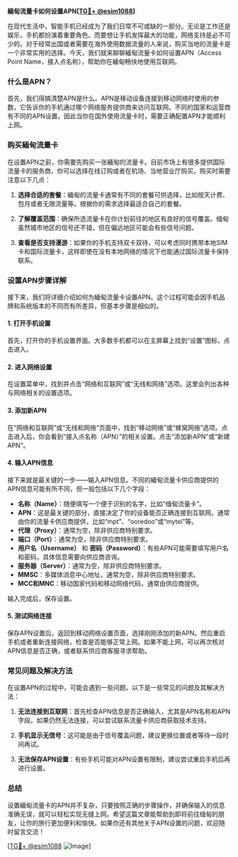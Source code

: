 **緬甸流量卡如何设置APN[[TG💪+ @esim1088](https://t.me/s/esim1088)]**

在现代生活中，智能手机已经成为了我们日常不可或缺的一部分。无论是工作还是娱乐，手机都扮演着重要角色。而要想让手机发挥最大的功能，网络支持是必不可少的。对于经常出国或者需要在海外使用数据流量的人来说，购买当地的流量卡是一个非常实用的选择。今天，我们就来聊聊緬甸流量卡如何设置APN（Access Point Name，接入点名称），帮助你在緬甸畅快地使用互联网。

### 什么是APN？

首先，我们得搞清楚APN是什么。APN是移动设备连接到移动网络时使用的参数，它告诉你的手机通过哪个网络服务提供商来访问互联网。不同的国家和运营商有不同的APN设置，因此当你在国外使用流量卡时，需要正确配置APN才能顺利上网。

### 购买緬甸流量卡

在设置APN之前，你需要先购买一张緬甸的流量卡。目前市场上有很多提供国际流量卡的服务商，你可以选择在线订购或者在机场、当地营业厅购买。购买时需要注意以下几点：

1. **选择合适的套餐**：緬甸的流量卡通常有不同的套餐可供选择，比如按天计费、包月或者无限流量等。根据你的需求选择最适合自己的套餐。
   
2. **了解覆盖范围**：确保所选流量卡在你计划前往的地区有良好的信号覆盖。缅甸虽然城市地区的信号还不错，但在偏远地区可能会有些信号问题。

3. **查看是否支持漫游**：如果你的手机支持双卡双待，可以考虑同时携带本地SIM卡和国际流量卡，这样即使在没有本地网络的情况下也能通过国际流量卡保持联系。

### 设置APN步骤详解

接下来，我们将详细介绍如何为緬甸流量卡设置APN。这个过程可能会因手机品牌和系统版本的不同而有所差异，但基本步骤是相似的。

#### 1. 打开手机设置

首先，打开你的手机设置界面。大多数手机都可以在主屏幕上找到“设置”图标，点击进入。

#### 2. 进入网络设置

在设置菜单中，找到并点击“网络和互联网”或“无线和网络”选项。这里会列出各种与网络相关的设置选项。

#### 3. 添加新APN

在“网络和互联网”或“无线和网络”页面中，找到“移动网络”或“蜂窝网络”选项。点击进入后，你会看到“接入点名称（APN）”的相关设置。点击“添加新APN”或“新建APN”。

#### 4. 输入APN信息

接下来就是最关键的一步——输入APN信息。不同的緬甸流量卡供应商提供的APN信息可能有所不同，但一般包括以下几个字段：

- **名称（Name）**：随便填写一个便于识别的名字，比如“缅甸流量卡”。
- **APN**：这是最关键的部分，直接决定了你的设备能否正确连接到互联网。通常由你的流量卡供应商提供，比如“mpt”、“ooredoo”或“mytel”等。
- **代理（Proxy）**：通常为空，除非供应商特别要求。
- **端口（Port）**：通常为空，除非供应商特别要求。
- **用户名（Username）** 和 **密码（Password）**：有些APN可能需要填写用户名和密码，具体信息需要向供应商咨询。
- **服务器（Server）**：通常为空，除非供应商特别要求。
- **MMSC**：多媒体消息中心地址，通常为空，除非供应商特别要求。
- **MCC和MNC**：移动国家代码和移动网络代码，通常由供应商提供。

输入完成后，保存设置。

#### 5. 测试网络连接

保存APN设置后，返回到移动网络设置页面，选择刚刚添加的新APN。然后重启手机或者重新连接网络，检查是否能够正常上网。如果不能上网，可以再次核对APN信息是否正确，或者联系供应商客服寻求帮助。

### 常见问题及解决方法

在设置APN的过程中，可能会遇到一些问题。以下是一些常见的问题及其解决方法：

1. **无法连接到互联网**：首先检查APN信息是否正确输入，尤其是APN名称和APN字段。如果仍然无法连接，可以尝试联系流量卡供应商获取技术支持。

2. **手机显示无信号**：这可能是由于信号覆盖问题，建议更换位置或者等待一段时间再试。

3. **无法保存APN设置**：有些手机可能对APN设置有限制，建议尝试重启手机后再进行设置。

### 总结

设置緬甸流量卡的APN并不复杂，只要按照正确的步骤操作，并确保输入的信息准确无误，就可以轻松实现无缝上网。希望这篇文章能帮助到即将前往缅甸的朋友，让你的旅行更加便利和愉快。如果你还有其他关于APN设置的问题，欢迎随时留言交流！

[[TG💪+ @esim1088](https://t.me/s/esim1088) ![Image](https://i.postimg.cc/4NQfJmqS/Snipaste-2025-05-13-00-14-12.png)]